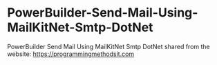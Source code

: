 # PowerBuilder-Send-Mail-Using-MailKitNet-Smtp-DotNet
PowerBuilder Send Mail Using MailKitNet Smtp DotNet shared from the website: https://programmingmethodsit.com

